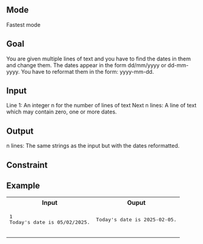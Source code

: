 ## Mode
Fastest mode

## Goal
You are given multiple lines of text and you have to find the dates in them and change them. The dates appear in the form dd/mm/yyyy or dd-mm-yyyy. You have to reformat them in the form: yyyy-mm-dd.

## Input
Line 1: An integer n for the number of lines of text
Next n lines: A line of text which may contain zero, one or more dates.

## Output
n lines: The same strings as the input but with the dates reformatted.

## Constraint


## Example
<table>
  <tr>
    <th>Input</th>
    <th>Ouput</th>
  </tr>
  <tr>
    <td>
      <pre>
1
Today's date is 05/02/2025.
      </pre>
    </td>
    <td>
     <pre>
Today's date is 2025-02-05.
     </pre>
    </td>
  </tr>
</table>
